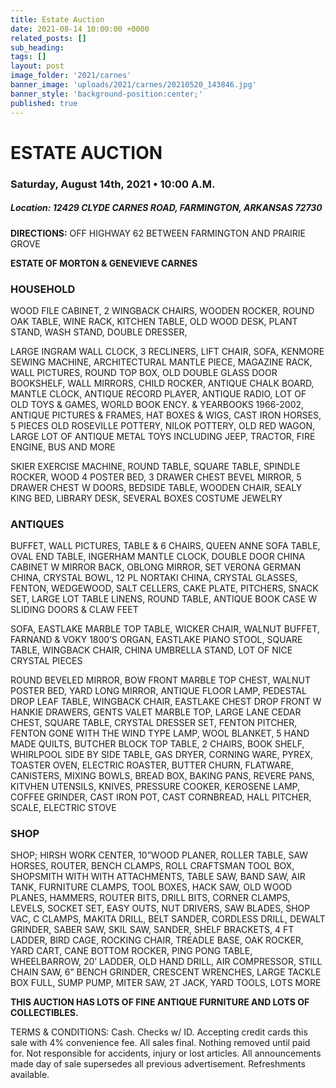 ```yaml
---
title: Estate Auction
date: 2021-08-14 10:00:00 +0000
related_posts: []
sub_heading:  
tags: []
layout: post
image_folder: '2021/carnes'
banner_image: 'uploads/2021/carnes/20210520_143846.jpg'
banner_style: 'background-position:center;'
published: true
---
```

# ESTATE AUCTION
### Saturday, August 14th, 2021 • 10:00 A.M.

##### **Location:** 12429 CLYDE CARNES ROAD, FARMINGTON, ARKANSAS 72730
**DIRECTIONS:** OFF HIGHWAY 62 BETWEEN FARMINGTON AND PRAIRIE GROVE
<!--header-->
__ESTATE OF MORTON & GENEVIEVE CARNES__

### HOUSEHOLD
WOOD FILE CABINET, 2 WINGBACK CHAIRS, WOODEN ROCKER, ROUND OAK TABLE, WINE RACK, KITCHEN TABLE, OLD WOOD DESK, PLANT STAND, WASH STAND, DOUBLE DRESSER,
<!--break-->
LARGE INGRAM WALL CLOCK, 3 RECLINERS, LIFT CHAIR, SOFA, KENMORE SEWING MACHINE, ARCHITECTURAL MANTLE PIECE, MAGAZINE RACK, WALL PICTURES, ROUND TOP BOX, OLD DOUBLE GLASS DOOR BOOKSHELF, WALL MIRRORS, CHILD ROCKER, ANTIQUE CHALK BOARD, MANTLE CLOCK, ANTIQUE RECORD PLAYER, ANTIQUE RADIO, LOT OF OLD TOYS & GAMES, WORLD BOOK ENCY. & YEARBOOKS 1966-2002, ANTIQUE PICTURES & FRAMES, HAT BOXES & WIGS, CAST IRON HORSES, 5 PIECES OLD ROSEVILLE POTTERY, NILOK POTTERY, OLD RED WAGON, LARGE LOT OF ANTIQUE METAL TOYS INCLUDING JEEP, TRACTOR, FIRE ENGINE, BUS AND MORE

SKIER EXERCISE MACHINE, ROUND TABLE, SQUARE TABLE, SPINDLE ROCKER, WOOD 4 POSTER BED, 3 DRAWER CHEST  BEVEL MIRROR, 5 DRAWER CHEST W DOORS, BEDSIDE TABLE, WOODEN CHAIR, SEALY KING BED, LIBRARY DESK, SEVERAL BOXES COSTUME JEWELRY

### ANTIQUES
BUFFET, WALL PICTURES, TABLE & 6 CHAIRS, QUEEN ANNE SOFA TABLE, OVAL END TABLE, INGERHAM MANTLE CLOCK, DOUBLE DOOR CHINA CABINET  W MIRROR BACK, OBLONG MIRROR, SET VERONA GERMAN CHINA, CRYSTAL BOWL, 12 PL NORTAKI CHINA, CRYSTAL GLASSES, FENTON, WEDGEWOOD, SALT CELLERS, CAKE PLATE, PITCHERS, SNACK SET, LARGE LOT TABLE LINENS, ROUND TABLE, ANTIQUE BOOK CASE W SLIDING DOORS & CLAW FEET

SOFA, EASTLAKE MARBLE TOP TABLE, WICKER CHAIR, WALNUT BUFFET, FARNAND & VOKY 1800’S ORGAN, EASTLAKE PIANO STOOL, SQUARE TABLE, WINGBACK CHAIR, CHINA UMBRELLA STAND, LOT OF NICE CRYSTAL PIECES

ROUND BEVELED MIRROR, BOW FRONT MARBLE TOP CHEST, WALNUT POSTER BED, YARD LONG MIRROR, ANTIQUE FLOOR LAMP, PEDESTAL DROP LEAF TABLE, WINGBACK CHAIR, EASTLAKE CHEST DROP FRONT W HANKIE DRAWERS, GENTS VALET MARBLE TOP, LARGE LANE CEDAR CHEST, SQUARE TABLE, CRYSTAL DRESSER SET, FENTON PITCHER, FENTON GONE WITH THE WIND TYPE LAMP, WOOL BLANKET, 5 HAND MADE QUILTS, 
BUTCHER BLOCK TOP TABLE, 2 CHAIRS, BOOK SHELF, WHIRLPOOL SIDE BY SIDE TABLE, GAS DRYER, CORNING WARE, PYREX, TOASTER OVEN, ELECTRIC ROASTER, BUTTER CHURN, FLATWARE, CANISTERS, MIXING BOWLS, BREAD BOX, BAKING PANS, REVERE PANS, KITVHEN UTENSILS, KNIVES, PRESSURE COOKER, KEROSENE LAMP, COFFEE GRINDER, CAST IRON POT, CAST CORNBREAD, HALL PITCHER, SCALE, ELECTRIC STOVE

### SHOP
SHOP; HIRSH WORK CENTER, 10”WOOD PLANER, ROLLER TABLE, SAW HORSES, ROUTER, BENCH CLAMPS, ROLL CRAFTSMAN TOOL BOX, SHOPSMITH WITH WITH ATTACHMENTS, TABLE SAW, BAND SAW, AIR TANK, FURNITURE CLAMPS, TOOL BOXES, HACK SAW, OLD WOOD PLANES, HAMMERS, ROUTER BITS, DRILL BITS, CORNER CLAMPS, LEVELS, SOCKET SET, EASY OUTS, NUT DRIVERS, SAW BLADES, SHOP VAC, C CLAMPS, MAKITA DRILL, BELT SANDER, CORDLESS DRILL, DEWALT GRINDER, SABER SAW, SKIL SAW, SANDER, SHELF BRACKETS, 4 FT LADDER, BIRD CAGE, ROCKING CHAIR, TREADLE BASE, OAK ROCKER, YARD CART, CANE BOTTOM ROCKER, PING PONG TABLE, WHEELBARROW, 20’ LADDER, OLD HAND DRILL, AIR COMPRESSOR, STILL CHAIN SAW, 6” BENCH GRINDER, CRESCENT WRENCHES, LARGE TACKLE BOX FULL, SUMP PUMP, MITER SAW, 2T JACK, YARD TOOLS, LOTS MORE

__THIS AUCTION HAS LOTS OF FINE ANTIQUE FURNITURE AND LOTS OF COLLECTIBLES.__


TERMS & CONDITIONS: Cash. Checks w/ ID. Accepting credit cards this sale with 4% convenience fee. All sales final. Nothing removed until paid for. Not responsible for accidents, injury or lost articles. All announcements made day of sale supersedes all previous advertisement. Refreshments available. 
